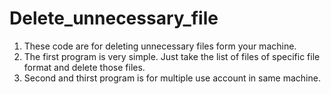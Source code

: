 # Delete_unnecessary_file
1. These code are for deleting unnecessary files form your machine.
2. The first program is very simple. Just take the list of files of specific file format and delete those files.
3. Second and thirst program is for multiple use account in same machine.
